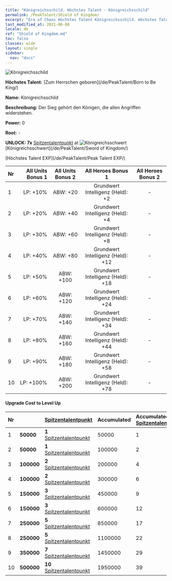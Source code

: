 ```yaml
---
title: "Königreichsschild. Höchstes Talent - Königreichsschild"
permalink: /PeakTalent/Shield of Kingdom/
excerpt: "Era of Chaos Höchstes Talent Königreichsschild. Höchstes Talent Königreichsschild. Königreichsschild"
last_modified_at: 2021-06-08
locale: de
ref: "Shield of Kingdom.md"
toc: false
classes: wide
layout: single
sidebar:
  nav: "docs"
---
```


  ![Königreichsschild](/images/pt/talent_4402.png)

  **Höchstes Talent:** [Zum Herrschen geboren](/de/PeakTalent/Born to Be King/)

  **Name:** Königreichsschild

  **Beschreibung:** Der Sieg gehört den Königen, die allen Angriffen widerstehen.

  **Power:** 0

  **Root:** -

  **UNLOCK: 7x** [Spitzentalentpunkt](/ItemsDE/con_934/) at ![Königreichsschwert](/images/pt/talent_4401.png) [Königreichsschwert](/de/PeakTalent/Sword of Kingdom/)

  [Höchstes Talent EXP](/de/PeakTalent/Peak Talent EXP/)

  | Nr | All Units Bonus 1 | All Units Bonus 2 | All Heroes Bonus 1 | All Heroes Bonus 2 |
  |:---|--------------:|:-------------:|:-------------:|:-------------:|
  | 1 | LP: +10% | ABW: +20 | Grundwert Intelligenz (Held): +2 | - |
  | 2 | LP: +20% | ABW: +40 | Grundwert Intelligenz (Held): +4 | - |
  | 3 | LP: +30% | ABW: +60 | Grundwert Intelligenz (Held): +8 | - |
  | 4 | LP: +40% | ABW: +80 | Grundwert Intelligenz (Held): +12 | - |
  | 5 | LP: +50% | ABW: +100 | Grundwert Intelligenz (Held): +18 | - |
  | 6 | LP: +60% | ABW: +120 | Grundwert Intelligenz (Held): +24 | - |
  | 7 | LP: +70% | ABW: +140 | Grundwert Intelligenz (Held): +34 | - |
  | 8 | LP: +80% | ABW: +160 | Grundwert Intelligenz (Held): +44 | - |
  | 9 | LP: +90% | ABW: +180 | Grundwert Intelligenz (Held): +58 | - |
  | 10 | LP: +100% | ABW: +200 | Grundwert Intelligenz (Held): +78 | - |


#### Upgrade Cost to Level Up

  | Nr | <i class="fas fa-coins"/> | [Spitzentalentpunkt](/ItemsDE/con_934/) | Accumulated <i class="fas fa-coins"/> | Accumulated [Spitzentalentpunkt](/ItemsDE/con_934/) |
  |:---|:--------------|:-------------|:-------------|:-------------|
  | 1 | **50000** | **1** [Spitzentalentpunkt](/ItemsDE/con_934/) | 50000 | 1 |
  | 2 | **50000** | **1** [Spitzentalentpunkt](/ItemsDE/con_934/) | 100000 | 2 |
  | 3 | **100000** | **2** [Spitzentalentpunkt](/ItemsDE/con_934/) | 200000 | 4 |
  | 4 | **100000** | **2** [Spitzentalentpunkt](/ItemsDE/con_934/) | 300000 | 6 |
  | 5 | **150000** | **3** [Spitzentalentpunkt](/ItemsDE/con_934/) | 450000 | 9 |
  | 6 | **150000** | **3** [Spitzentalentpunkt](/ItemsDE/con_934/) | 600000 | 12 |
  | 7 | **250000** | **5** [Spitzentalentpunkt](/ItemsDE/con_934/) | 850000 | 17 |
  | 8 | **250000** | **5** [Spitzentalentpunkt](/ItemsDE/con_934/) | 1100000 | 22 |
  | 9 | **350000** | **7** [Spitzentalentpunkt](/ItemsDE/con_934/) | 1450000 | 29 |
  | 10 | **500000** | **10** [Spitzentalentpunkt](/ItemsDE/con_934/) | 1950000 | 39 |
